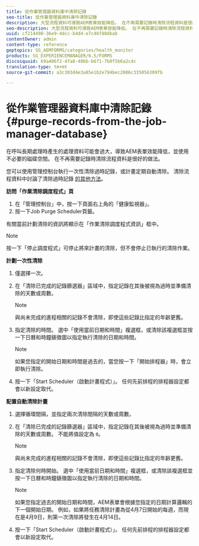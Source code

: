 ```yaml
---
title: 從作業管理器資料庫中清除記錄
seo-title: 從作業管理器資料庫中清除記錄
description: 大型流程資料可導致AEM表單效能降低。 在不再需要記錄時清除流程資料是很好的做法。
seo-description: 大型流程資料可導致AEM表單效能降低。 在不再需要記錄時清除流程資料是很好的做法。
uuid: cf214498-36e9-4dcc-b4d4-e7c46f80dbab
contentOwner: admin
content-type: reference
geptopics: SG_AEMFORMS/categories/health_monitor
products: SG_EXPERIENCEMANAGER/6.5/FORMS
discoiquuid: 69a406f2-4fa8-40bb-b671-7b0f5b6a2c4c
translation-type: tm+mt
source-git-commit: a3c303d4e3a85e1b2e794bec2006c335056309fb

---
```



# 從作業管理器資料庫中清除記錄 {#purge-records-from-the-job-manager-database}

在呼叫長期處理時產生的處理資料可能會過大，導致AEM表單效能降低，並使用不必要的磁碟空間。 在不再需要記錄時清除流程資料是很好的做法。

您可以使用管理控制台執行一次性清除過時記錄，或計畫定期自動清除。 清除流程資料中討論了清除過時記錄 [的其他方法](/help/forms/using/admin-help/purging-process-data.md#purging-process-data)。

**訪問「作業清除調度程式」頁**

1. 在「管理控制台」中，按一下頁面右上角的「健康監視器」。
1. 按一下Job Purge Scheduler頁籤。

有關當前計劃清除的資訊將顯示在「作業清除調度程式資訊」框中。

>[!NOTE]
>
>按一下「停止調度程式」可停止將來計畫的清除，但不會停止已執行的清除作業。

**計劃一次性清除**

1. 僅選擇一次。
1. 在「清除已完成的記錄篩選器」區域中，指定記錄在其後被視為過時並準備清除的天數或周數。

   >[!NOTE]
   >
   >與尚未完成的進程相關的記錄不會清除，即使這些記錄比指定的年齡更舊。

1. 指定清除的時間。 選中「使用當前日期和時間」複選框，或清除該複選框並按一下日曆和時鐘錶徵圖以指定執行清除的日期和時間。

   >[!NOTE]
   >
   >如果您指定的開始日期和時間是過去的，當您按一下「開始排程器」時，會立即執行清除。

1. 按一下「Start Scheduler（啟動計畫程式）」。 任何先前排程的排程器設定都會以新設定取代。

**配置自動清除計畫**

1. 選擇循環間隔，並指定兩次清除間隔的天數或周數。
1. 在「清除已完成的記錄篩選器」區域中，指定記錄在其後被視為過時並準備清除的天數或周數。 不能將值設定為 `0`。

   >[!NOTE]
   >
   >與尚未完成的進程相關的記錄不會清除，即使這些記錄比指定的年齡更舊。

1. 指定清除何時開始。 選中「使用當前日期和時間」複選框，或清除該複選框並按一下日曆和時鐘錶徵圖以指定執行清除的日期和時間。

   >[!NOTE]
   >
   >如果您指定過去的開始日期和時間，AEM表單會根據您指定的日期計算邏輯的下一個開始日期。 例如，如果將任務清除計畫為從4月7日開始的每週，而現在是4月9日，則第一次清除將發生在4月14日。

1. 按一下「Start Scheduler（啟動計畫程式）」。 任何先前排程的排程器設定都會以新設定取代。

